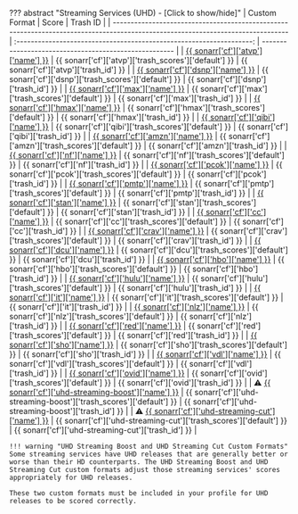 ??? abstract "Streaming Services (UHD) - [Click to show/hide]"
    | Custom Format                                                                                                                   |                                Score                                 | Trash ID                                              |
    | ------------------------------------------------------------------------------------------------------------------------------- | :------------------------------------------------------------------: | ----------------------------------------------------- |
    | [{{ sonarr['cf']['atvp']['name'] }}](/Sonarr/sonarr-collection-of-custom-formats/#atvp)                                         |        {{ sonarr['cf']['atvp']['trash_scores']['default'] }}         | {{ sonarr['cf']['atvp']['trash_id'] }}                |
    | [{{ sonarr['cf']['dsnp']['name'] }}](/Sonarr/sonarr-collection-of-custom-formats/#dsnp)                                         |        {{ sonarr['cf']['dsnp']['trash_scores']['default'] }}         | {{ sonarr['cf']['dsnp']['trash_id'] }}                |
    | [{{ sonarr['cf']['max']['name'] }}](/Sonarr/sonarr-collection-of-custom-formats/#max)                                           |         {{ sonarr['cf']['max']['trash_scores']['default'] }}         | {{ sonarr['cf']['max']['trash_id'] }}                 |
    | [{{ sonarr['cf']['hmax']['name'] }}](/Sonarr/sonarr-collection-of-custom-formats/#hmax)                                         |        {{ sonarr['cf']['hmax']['trash_scores']['default'] }}         | {{ sonarr['cf']['hmax']['trash_id'] }}                |
    | [{{ sonarr['cf']['qibi']['name'] }}](/Sonarr/sonarr-collection-of-custom-formats/#qibi)                                         |        {{ sonarr['cf']['qibi']['trash_scores']['default'] }}         | {{ sonarr['cf']['qibi']['trash_id'] }}                |
    | [{{ sonarr['cf']['amzn']['name'] }}](/Sonarr/sonarr-collection-of-custom-formats/#amzn)                                         |        {{ sonarr['cf']['amzn']['trash_scores']['default'] }}         | {{ sonarr['cf']['amzn']['trash_id'] }}                |
    | [{{ sonarr['cf']['nf']['name'] }}](/Sonarr/sonarr-collection-of-custom-formats/#nf)                                             |         {{ sonarr['cf']['nf']['trash_scores']['default'] }}          | {{ sonarr['cf']['nf']['trash_id'] }}                  |
    | [{{ sonarr['cf']['pcok']['name'] }}](/Sonarr/sonarr-collection-of-custom-formats/#pcok)                                         |        {{ sonarr['cf']['pcok']['trash_scores']['default'] }}         | {{ sonarr['cf']['pcok']['trash_id'] }}                |
    | [{{ sonarr['cf']['pmtp']['name'] }}](/Sonarr/sonarr-collection-of-custom-formats/#pmtp)                                         |        {{ sonarr['cf']['pmtp']['trash_scores']['default'] }}         | {{ sonarr['cf']['pmtp']['trash_id'] }}                |
    | [{{ sonarr['cf']['stan']['name'] }}](/Sonarr/sonarr-collection-of-custom-formats/#stan)                                         |        {{ sonarr['cf']['stan']['trash_scores']['default'] }}         | {{ sonarr['cf']['stan']['trash_id'] }}                |
    | [{{ sonarr['cf']['cc']['name'] }}](/Sonarr/sonarr-collection-of-custom-formats/#cc)                                             |         {{ sonarr['cf']['cc']['trash_scores']['default'] }}          | {{ sonarr['cf']['cc']['trash_id'] }}                  |
    | [{{ sonarr['cf']['crav']['name'] }}](/Sonarr/sonarr-collection-of-custom-formats/#crav)                                         |        {{ sonarr['cf']['crav']['trash_scores']['default'] }}         | {{ sonarr['cf']['crav']['trash_id'] }}                |
    | [{{ sonarr['cf']['dcu']['name'] }}](/Sonarr/sonarr-collection-of-custom-formats/#dcu)                                           |         {{ sonarr['cf']['dcu']['trash_scores']['default'] }}         | {{ sonarr['cf']['dcu']['trash_id'] }}                 |
    | [{{ sonarr['cf']['hbo']['name'] }}](/Sonarr/sonarr-collection-of-custom-formats/#hbo)                                           |         {{ sonarr['cf']['hbo']['trash_scores']['default'] }}         | {{ sonarr['cf']['hbo']['trash_id'] }}                 |
    | [{{ sonarr['cf']['hulu']['name'] }}](/Sonarr/sonarr-collection-of-custom-formats/#hulu)                                         |        {{ sonarr['cf']['hulu']['trash_scores']['default'] }}         | {{ sonarr['cf']['hulu']['trash_id'] }}                |
    | [{{ sonarr['cf']['it']['name'] }}](/Sonarr/sonarr-collection-of-custom-formats/#it)                                             |         {{ sonarr['cf']['it']['trash_scores']['default'] }}          | {{ sonarr['cf']['it']['trash_id'] }}                  |
    | [{{ sonarr['cf']['nlz']['name'] }}](/Sonarr/sonarr-collection-of-custom-formats/#nlz)                                           |         {{ sonarr['cf']['nlz']['trash_scores']['default'] }}         | {{ sonarr['cf']['nlz']['trash_id'] }}                 |
    | [{{ sonarr['cf']['red']['name'] }}](/Sonarr/sonarr-collection-of-custom-formats/#red)                                           |         {{ sonarr['cf']['red']['trash_scores']['default'] }}         | {{ sonarr['cf']['red']['trash_id'] }}                 |
    | [{{ sonarr['cf']['sho']['name'] }}](/Sonarr/sonarr-collection-of-custom-formats/#sho)                                           |         {{ sonarr['cf']['sho']['trash_scores']['default'] }}         | {{ sonarr['cf']['sho']['trash_id'] }}                 |
    | [{{ sonarr['cf']['vdl']['name'] }}](/Sonarr/sonarr-collection-of-custom-formats/#vdl)                                           |         {{ sonarr['cf']['vdl']['trash_scores']['default'] }}         | {{ sonarr['cf']['vdl']['trash_id'] }}                 |
    | [{{ sonarr['cf']['ovid']['name'] }}](/Sonarr/sonarr-collection-of-custom-formats/#ovid)                                         |        {{ sonarr['cf']['ovid']['trash_scores']['default'] }}         | {{ sonarr['cf']['ovid']['trash_id'] }}                |
    | :warning: [{{ sonarr['cf']['uhd-streaming-boost']['name'] }}](/Sonarr/sonarr-collection-of-custom-formats/#uhd-streaming-boost) | {{ sonarr['cf']['uhd-streaming-boost']['trash_scores']['default'] }} | {{ sonarr['cf']['uhd-streaming-boost']['trash_id'] }} |
    | :warning: [{{ sonarr['cf']['uhd-streaming-cut']['name'] }}](/Sonarr/sonarr-collection-of-custom-formats/#uhd-streaming-cut)     |  {{ sonarr['cf']['uhd-streaming-cut']['trash_scores']['default'] }}  | {{ sonarr['cf']['uhd-streaming-cut']['trash_id'] }}   |

    !!! warning "UHD Streaming Boost and UHD Streaming Cut Custom Formats"
    Some streaming services have UHD releases that are generally better or worse than their HD counterparts. The UHD Streaming Boost and UHD Streaming Cut custom formats adjust those streaming services' scores appropriately for UHD releases.

    These two custom formats must be included in your profile for UHD releases to be scored correctly.
